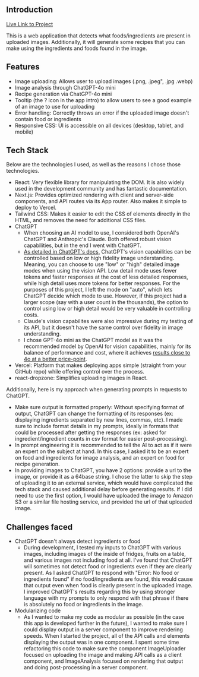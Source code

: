 ## Introduction
[Live Link to Project](https://ai-ingredient-detection.vercel.app/)

This is a web application that detects what foods/ingredients are present in uploaded images. Additionally, it will generate some recipes that you can make using the ingredients and foods found in the image.

## Features
- Image uploading: Allows user to upload images (.png, .jpeg", .jpg .webp)
- Image analysis through ChatGPT-4o mini
- Recipe generation via ChatGPT-4o mini
- Tooltip (the ? icon in the app intro) to allow users to see a good example of an image to use for uploading
- Error handling: Correctly throws an error if the uploaded image doesn't contain food or ingredients
- Responsive CSS: UI is accessible on all devices (desktop, tablet, and mobile)

## Tech Stack

Below are the technologies I used, as well as the reasons I chose those technologies.
- React: Very flexible library for manipulating the DOM. It is also widely used in the development community and has fantastic documentation.
- Next.js: Provides optimized rendering with client and server-side components, and API routes via its App router. Also makes it simple to deploy to Vercel. 
- Tailwind CSS: Makes it easier to edit the CSS of elements directly in the HTML, and removes the need for additional CSS files.
- ChatGPT
  - When choosing an AI model to use, I considered both OpenAI's ChatGPT and Anthropic's Claude. Both offered robust vision capabilities, but in the end I went with ChatGPT.
  - [As detailed in ChatGPT's docs,](https://platform.openai.com/docs/guides/vision) ChatGPT's vision capabilities can be controlled based on low or high fidelity image understanding. Meaning, you can choose to use "low" or "high" detailed image modes when using the vision API. Low detail mode uses fewer tokens and faster responses at the cost of less detailed responses, while high detail uses more tokens for better responses. For the purposes of this project, I left the mode on "auto", which lets ChatGPT decide which mode to use. However, if this project had a larger scope (say with a user count in the thousands), the option to control using low or high detail would be very valuable in controlling costs.
  - Claude's vision capabilites were also impressive during my testing of its API, but it doesn't have the same control over fidelity in image understanding.
  - I chose GPT-4o mini as the ChatGPT model as it was the recommended model by OpenAI for vision capabilities, mainly for its balance of performance and cost, where it achieves [results close to 4o at a better price-point](https://openai.com/index/gpt-4o-mini-advancing-cost-efficient-intelligence/).
- Vercel: Platform that makes deploying apps simple (straight from your GitHub repo) while offering control over the process.
- react-dropzone: Simplifies uploading images in React.

Additionally, here is my approach when generating prompts in requests to ChatGPT.
- Make sure output is formatted properly: Without specifying format of output, ChatGPT can change the formatting of its responses (ex: displaying ingredients separated by new lines, commas, etc). I made sure to include format details in my prompts, ideally in formats that could be processed after getting the responses (ex: asked for ingredient/ingredient counts in csv format for easier post-processing).
- In prompt engineering it is recommended to tell the AI to act as if it were an expert on the subject at hand. In this case, I asked it to be an expert on food and ingredients for image analysis, and an expert on food for recipe generation.
- In providing images to ChatGPT, you have 2 options: provide a url to the image, or provide it as a 64base string. I chose the latter to skip the step of uploading it to an external service, which would have complicated the tech stack and caused additional delay before generating results. If I did need to use the first option, I would have uploaded the image to Amazon S3 or a similar file hosting service, and provided the url of that uploaded image.

## Challenges faced
- ChatGPT doesn't always detect ingredients or food
  - During development, I tested my inputs to ChatGPT with various images, including images of the inside of fridges, fruits on a table, and various images not including food at all. I've found that ChatGPT will sometimes not detect food or ingredients even if they are clearly present. As I asked ChatGPT to respond with "Error: No food or ingredients found" if no food/ingredients are found, this would cause that output even when food is clearly present in the uploaded image. I improved ChatGPT's results regarding this by using stronger language with my prompts to only respond with that phrase if there is absolutely no food or ingredients in the image.
- Modularizing code
  - As I wanted to make my code as modular as possible (in the case this app is developed further in the future), I wanted to make sure I could display output in a server component to improve rendering speeds. When I started the project, all of the API calls and elements displaying the output was in one component. I spent some time refactoring this code to make sure the component ImageUploader focused on uploading the image and making API calls as a client component, and ImageAnalysis focused on rendering that output and doing post-processing in a server component.

